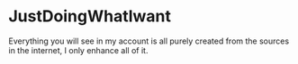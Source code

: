 # JustDoingWhatIwant
Everything you will see in my account is all purely created from the sources in the internet, I only enhance all of it.
